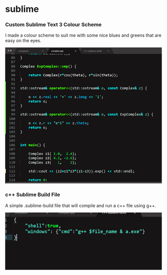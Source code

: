 # sublime

<b><h3> Custom Sublime Text 3 Colour Scheme </h3></b>
  
I made a colour scheme to suit me with some nice blues and greens that are easy on the eyes.

![](https://raw.githubusercontent.com/OscarSaharoy/sublime/master/assets/sublimetheme.jpg)

<b><h3> c++ Sublime Build File </h3></b>

A simple .sublime-build file that will compile and run a c++ file using g++.

![](https://raw.githubusercontent.com/OscarSaharoy/sublime/master/assets/sublimebuild.jpg)
